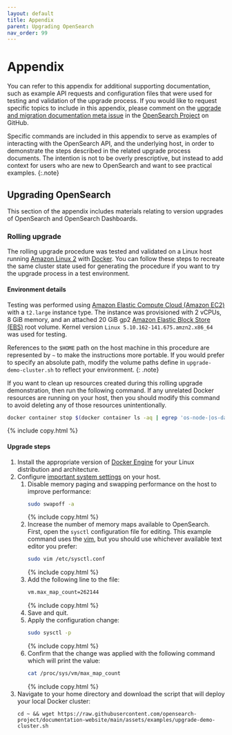 ```yaml
---
layout: default
title: Appendix
parent: Upgrading OpenSearch
nav_order: 99
---
```


# Appendix

You can refer to this appendix for additional supporting documentation, such as example API requests and configuration files that were used for testing and validation of the upgrade process. If you would like to request specific topics to include in this appendix, please comment on the [upgrade and migration documentation meta issue](https://github.com/opensearch-project/documentation-website/issues/2830) in the [OpenSearch Project](https://github.com/opensearch-project) on GitHub.

Specific commands are included in this appendix to serve as examples of interacting with the OpenSearch API, and the underlying host, in order to demonstrate the steps described in the related upgrade process documents. The intention is not to be overly prescriptive, but instead to add context for users who are new to OpenSearch and want to see practical examples.
{:.note}

## Upgrading OpenSearch

This section of the appendix includes materials relating to version upgrades of OpenSearch and OpenSearch Dashboards.

### Rolling upgrade

The rolling upgrade procedure was tested and validated on a Linux host running [Amazon Linux 2](https://aws.amazon.com/amazon-linux-2/) with [Docker](https://www.docker.com/). You can follow these steps to recreate the same cluster state used for generating the procedure if you want to try the upgrade process in a test environment.

#### Environment details

Testing was performed using [Amazon Elastic Compute Cloud (Amazon EC2)](https://aws.amazon.com/ec2/) with a `t2.large` instance type. The instance was provisioned with 2 vCPUs, 8 GiB memory, and an attached 20 GiB gp2 [Amazon Elastic Block Store (EBS)](https://aws.amazon.com/ebs/) root volume. Kernel version `Linux 5.10.162-141.675.amzn2.x86_64` was used for testing.

References to the `$HOME` path on the host machine in this procedure are represented by `~` to make the instructions more portable. If you would prefer to specify an absolute path, modify the volume paths define in `upgrade-demo-cluster.sh` to reflect your environment.
{: .note}

If you want to clean up resources created during this rolling upgrade demonstration, then run the following command. If any unrelated Docker resources are running on your host, then you should modify this command to avoid deleting any of those resources unintentionally.
```bash
docker container stop $(docker container ls -aq | egrep 'os-node-|os-dashboards-') ; docker container rm $(docker container ls -aq | egrep 'os-node-|os-dashboards-') ; docker volume rm -f $(docker volume ls -q | egrep 'data-0|repo-0') ; docker network rm opensearch-dev-net
```
{% include copy.html %}

#### Upgrade steps

1. Install the appropriate version of [Docker Engine](https://docs.docker.com/engine/install/) for your Linux distribution and architecture. 
1. Configure [important system settings]({{site.url}}{{site.baseurl}}/install-and-configure/install-opensearch/index/#important-settings) on your host.
    1. Disable memory paging and swapping performance on the host to improve performance:
	   ```bash
	   sudo swapoff -a
	   ```
	   {% include copy.html %}
	1. Increase the number of memory maps available to OpenSearch. First, open the `sysctl` configuration file for editing. This example command uses the [vim](https://www.vim.org/), but you should use whichever available text editor you prefer:
	   ```bash
	   sudo vim /etc/sysctl.conf
	   ```
	   {% include copy.html %}
	1. Add the following line to the file:
	   ```bash
	   vm.max_map_count=262144
	   ```
	   {% include copy.html %}
	1. Save and quit.
	1. Apply the configuration change:
	   ```bash
	   sudo sysctl -p
	   ```
	   {% include copy.html %}
	1. Confirm that the change was applied with the following command which will print the value:
	   ```bash
	   cat /proc/sys/vm/max_map_count
	   ```
	   {% include copy.html %}
1. Navigate to your home directory and download the script that will deploy your local Docker cluster:
   ```
   cd ~ && wget https://raw.githubusercontent.com/opensearch-project/documentation-website/main/assets/examples/upgrade-demo-cluster.sh
   ```
